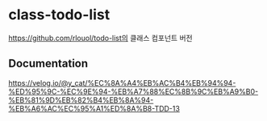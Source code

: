 # class-todo-list

https://github.com/rlouol/todo-list의 클래스 컴포넌트 버전

## Documentation

https://velog.io/@y_cat/%EC%8A%A4%EB%AC%B4%EB%94%94-%ED%95%9C-%EC%9E%94-%EB%A7%88%EC%8B%9C%EB%A9%B0-%EB%81%9D%EB%82%B4%EB%8A%94-%EB%A6%AC%EC%95%A1%ED%8A%B8-TDD-13
